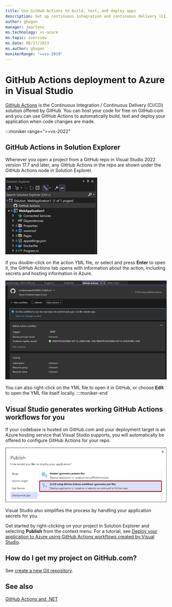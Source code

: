 ```yaml
---
title: Use GitHub Actions to build, test, and deploy apps
description: Set up continuous integration and continuous delivery (CI/CD) deployment to Azure by using GitHub Actions in Visual Studio in Windows.
author: ghogen
manager: jmartens
ms.technology: vs-azure
ms.topic: overview
ms.date: 08/17/2023
ms.author: ghogen
monikerRange: ">=vs-2019"
---
```

# GitHub Actions deployment to Azure in Visual Studio


[GitHub Actions](https://github.com/features/actions) is the Continuous Integration / Continuous Delivery (CI/CD) solution offered by GitHub. You can host your code for free on GitHub.com and you can use GitHub Actions to automatically build, test and deploy your application when code changes are made.

:::moniker range=">=vs-2022"

## GitHub Actions in Solution Explorer

Whenever you open a project from a GitHub repo in Visual Studio 2022 version 17.7 and later, any GitHub Actions in the repo are shown under the GitHub Actions node in Solution Explorer.

![Screenshot showing GitHub Actions node in Solution Explorer.](./media/overview-azure-integration/github-actions-in-solution-explorer.png)

If you double-click on the action YML file, or select and press **Enter** to open it, the GitHub Actions tab opens with information about the action, including secrets and hosting information in Azure.

![Screenshot of GitHub Actions tab.](./media/overview-azure-integration/github-actions-tab.png)

You can also right-click on the YML file to open it in GitHub, or choose **Edit** to open the YML file itself locally.
:::moniker-end

## Visual Studio generates working GitHub Actions workflows for you

If your codebase is hosted on GitHub.com and your deployment target is an Azure hosting service that Visual Studio supports, you will automatically be offered to configure GitHub Actions for your repo.

![Screenshot showing CI/CD publish option.](./media/github-actions-deployment-mode.png)

Visual Studio also simplifies the process by handling your application secrets for you.

Get started by right-clicking on your project in Solution Explorer and selecting **Publish** from the context menu. For a tutorial, see [Deploy your application to Azure using GitHub Actions workflows created by Visual Studio](../deployment/azure-deployment-using-github-actions.md).

## How do I get my project on GitHub.com?

See [create a new Git repository](../version-control/git-with-visual-studio.md?view=vs-2019&preserve-view=true#create-a-new-git-repository-in-visual-studio-2019).

## See also

[GitHub Actions and .NET](/dotnet/devops/github-actions-overview)
